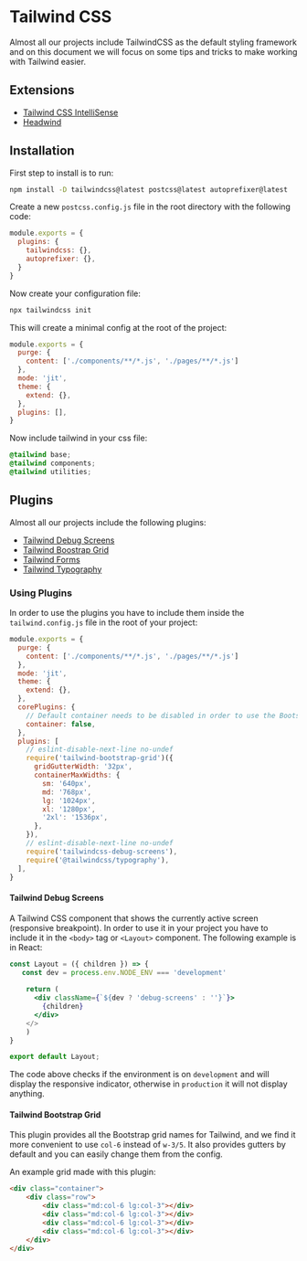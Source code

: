 # Tailwind CSS
Almost all our projects include TailwindCSS as the default styling framework and on this document we will focus on some tips and tricks to make working with Tailwind easier.

## Extensions

- [Tailwind CSS IntelliSense](https://marketplace.visualstudio.com/items?itemName=bradlc.vscode-tailwindcss)
- [Headwind](https://marketplace.visualstudio.com/items?itemName=heybourn.headwind)

## Installation
First step to install is to run:
```bash
npm install -D tailwindcss@latest postcss@latest autoprefixer@latest
```

Create a new `postcss.config.js` file in the root directory with the following code:

```js
module.exports = {
  plugins: {
    tailwindcss: {},
    autoprefixer: {},
  }
}
```

Now create your configuration file:
```bash
npx tailwindcss init
```

This will create a minimal config at the root of the project:
```js
module.exports = {
  purge: {
    content: ['./components/**/*.js', './pages/**/*.js']
  },
  mode: 'jit',
  theme: {
    extend: {},
  },
  plugins: [],
}
```

Now include tailwind in your css file:
```css
@tailwind base;
@tailwind components;
@tailwind utilities;
```

## Plugins

Almost all our projects include the following plugins:

- [Tailwind Debug Screens](https://github.com/jorenvanhee/tailwindcss-debug-screens)
- [Tailwind Boostrap Grid](https://github.com/karolis-sh/tailwind-bootstrap-grid)
- [Tailwind Forms](https://github.com/tailwindlabs/tailwindcss-forms)
- [Tailwind Typography](https://github.com/tailwindlabs/tailwindcss-typography)

### Using Plugins
In order to use the plugins you have to include them inside the `tailwind.config.js` file in the root of your project:

```js
module.exports = {
  purge: {
    content: ['./components/**/*.js', './pages/**/*.js']
  },
  mode: 'jit',
  theme: {
    extend: {},
  },
  corePlugins: {
    // Default container needs to be disabled in order to use the Bootstrap plugin
    container: false,
  },
  plugins: [
    // eslint-disable-next-line no-undef
    require('tailwind-bootstrap-grid')({
      gridGutterWidth: '32px',
      containerMaxWidths: {
        sm: '640px',
        md: '768px',
        lg: '1024px',
        xl: '1280px',
        '2xl': '1536px',
      },
    }),
    // eslint-disable-next-line no-undef
    require('tailwindcss-debug-screens'),
    require('@tailwindcss/typography'),
  ],
}
```

#### Tailwind Debug Screens
A Tailwind CSS component that shows the currently active screen (responsive breakpoint). In order to use it in your project you have to include it in the `<body>` tag or `<Layout>` component. The following example is in React:
```jsx
const Layout = ({ children }) => {
   const dev = process.env.NODE_ENV === 'development' 
    
    return (
      <div className={`${dev ? 'debug-screens' : ''}`}>
        {children}
      </div>
    </>
    )
}

export default Layout;
```
The code above checks if the environment is on `development` and will display the responsive indicator, otherwise in `production` it will not display anything.

#### Tailwind Bootstrap Grid
This plugin provides all the Bootstrap grid names for Tailwind, and we find it more convenient to use `col-6` instead of `w-3/5`. It also provides gutters by default and you can easily change them from the config.

An example grid made with this plugin:
```html
<div class="container">
    <div class="row">
        <div class="md:col-6 lg:col-3"></div>
        <div class="md:col-6 lg:col-3"></div>
        <div class="md:col-6 lg:col-3"></div>
        <div class="md:col-6 lg:col-3"></div>
    </div>
</div>
```